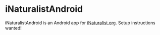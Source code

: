 iNaturalistAndroid
==================

iNaturalistAndroid is an Android app for [iNaturalist.org](http://www.inaturalist.org). 
Setup instructions wanted!

